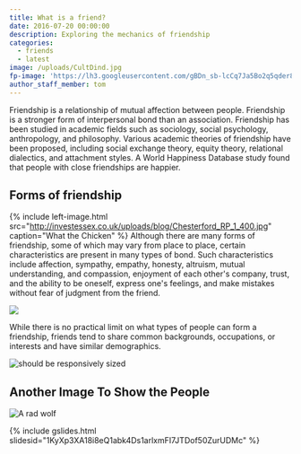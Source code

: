 ```yaml
---
title: What is a friend?
date: 2016-07-20 00:00:00
description: Exploring the mechanics of friendship
categories:
  - friends
  - latest
image: /uploads/CultDind.jpg
fp-image: 'https://lh3.googleusercontent.com/gBDn_sb-lcCq7Ja5Bo2q5qder8cy212OP9DUJLbYxCiKdcPE8QHhsXcPtezFyziLjf9itxJAkiOPLmM=w1680-h1050-rw-no'
author_staff_member: tom
---
```



Friendship is a relationship of mutual affection between people. Friendship is a stronger form of interpersonal bond than an association. Friendship has been studied in academic fields such as sociology, social psychology, anthropology, and philosophy. Various academic theories of friendship have been proposed, including social exchange theory, equity theory, relational dialectics, and attachment styles. A World Happiness Database study found that people with close friendships are happier.

## Forms of friendship

{% include left-image.html src="http://investessex.co.uk/uploads/blog/Chesterford_RP_1_400.jpg" caption="What the Chicken" %} Although there are many forms of friendship, some of which may vary from place to place, certain characteristics are present in many types of bond. Such characteristics include affection, sympathy, empathy, honesty, altruism, mutual understanding, and compassion, enjoyment of each other's company, trust, and the ability to be oneself, express one's feelings, and make mistakes without fear of judgment from the friend.

![](https://lh3.googleusercontent.com/-gs3YE-_r7dM/WHZvL_4_3_I/AAAAAAAAIAc/PhbX4f941QEcaIT7wJ5SXFB0B-j7KpDjwCLcB/s400-e30/VP%2BFunnel%2BBlog.jpg)

While there is no practical limit on what types of people can form a friendship, friends tend to share common backgrounds, occupations, or interests and have similar demographics.

![should be responsively sized](https://lh3.googleusercontent.com/-gs3YE-_r7dM/WHZvL_4_3_I/AAAAAAAAIAc/PhbX4f941QEcaIT7wJ5SXFB0B-j7KpDjwCLcB/s750-e30/VP%2BFunnel%2BBlog.jpg)

## Another Image To Show the People

![A rad wolf](https://res.cloudinary.com/maxgoldhouse/image/upload/w_750/1390/9i.jpg)

{% include gslides.html slidesid="1KyXp3XA18i8eQ1abk4Ds1arlxmFI7JTDof50ZurUDMc" %}
